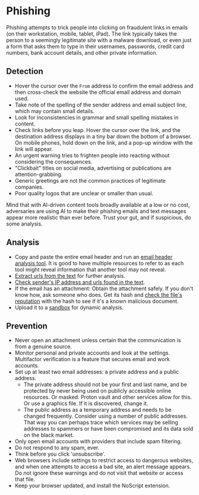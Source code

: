 # Phishing

Phishing attempts to trick people into clicking on fraudulent links in emails (on their workstation, mobile, tablet, iPad). The link typically takes the person to a seemingly legitimate site with a malware download, or even just a form that asks them to type in their usernames, passwords, credit card numbers, bank account details, and other private information.

## Detection

* Hover the cursor over the `From` address to confirm the email address and then cross-check the website the official email address and domain used.
* Take note of the spelling of the sender address and email subject line, which may contain small details.
* Look for inconsistencies in grammar and small spelling mistakes in content.
* Check links before you leap. Hover the cursor over the link, and the destination address displays in a tiny bar down the bottom of a browser. On mobile phones, hold down on the link, and a pop-up window with the link will appear.
* An urgent warning tries to frighten people into reacting without considering the consequences.
* "Clickbait" titles on social media, advertising or publications are attention-grabbing.
* Generic greetings are not the common practices of legitimate companies.
* Poor quality logos that are unclear or smaller than usual.

Mind that with AI-driven content tools broadly available at a low or no cost, adversaries are using AI to make their phishing emails and text messages appear more realistic than ever before. Trust your gut, and if suspicious, do some analysis.

## Analysis

* Copy and paste the entire email header and run an [email header analysis tool](https://testlab.tymyrddin.dev/docs/phishing/header). It is good to have multiple resources to refer to as each tool might reveal information that another tool may not reveal.
* [Extract urls from the text](https://testlab.tymyrddin.dev/docs/phishing/url) for further analysis.
* [Check sender's IP address and urls found in the text](https://testlab.tymyrddin.dev/docs/phishing/ip).
* If the email has an attachment: Obtain the attachment safely. If you don't know how, ask someone who does. Get its hash and [check the file's reputation](https://testlab.tymyrddin.dev/docs/phishing/rep) with the hash to see if it's a known malicious document.
* Upload it to a [sandbox](https://testlab.tymyrddin.dev/docs/phishing/sandbox) for dynamic analysis.

## Prevention

* Never open an attachment unless certain that the communication is from a genuine source.
* Monitor personal and private accounts and look at the settings. Multifactor verification is a feature that secures email and work accounts.
* Set up at least two email addresses: a private address and a public address.
   * The private address should not be your first and last name, and be protected by never being used on publicly accessible online resources. Or masked. Proton vault and other services allow for this. Or use a graphics file. If it is discovered, change it.
   * The public address as a temporary address and needs to be changed frequently. Consider using a number of public addresses. That way you can perhaps trace which services may be selling addresses to spammers or have been compromised and its data sold on the black market.
* Only open email accounts with providers that include spam filtering.
* Do not respond to any spam, ever.
* Think before you click 'unsubscribe'.
* Web browsers include settings to restrict access to dangerous websites, and when one attempts to access a bad site, an alert message appears. Do not ignore these warnings and do not visit that website or access that file.
* Keep your browser updated, and install the NoScript extension.
